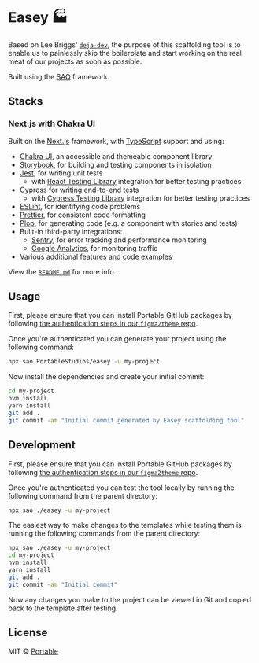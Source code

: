# Easey 🏭

Based on Lee Briggs' [`deja-dev`](https://github.com/theleebriggs/deja-dev),
the purpose of this scaffolding tool is to enable us to painlessly skip the
boilerplate and start working on the real meat of our projects as soon as possible.

Built using the [SAO](https://github.com/saojs/sao) framework.

## Stacks

### Next.js with Chakra UI

Built on the [Next.js](https://nextjs.org/) framework, with
[TypeScript](https://www.typescriptlang.org/) support and using:

- [Chakra UI](https://chakra-ui.com/), an accessible and themeable component library
- [Storybook](https://storybook.js.org/), for building and testing components in isolation
- [Jest](https://jestjs.io/), for writing unit tests
  - with [React Testing Library](https://testing-library.com/docs/react-testing-library/intro/) integration for better testing practices
- [Cypress](https://www.cypress.io/) for writing end-to-end tests
  - with [Cypress Testing Library](https://testing-library.com/docs/cypress-testing-library/intro) integration for better testing practices
- [ESLint](https://eslint.org/), for identifying code problems
- [Prettier](https://prettier.io/), for consistent code formatting
- [Plop](https://plopjs.com/), for generating code (e.g. a component with stories and tests)
- Built-in third-party integrations:
  - [Sentry](https://sentry.io/welcome/), for error tracking and performance monitoring
  - [Google Analytics](https://analytics.google.com/analytics/web/), for monitoring traffic
- Various additional features and code examples

View the [`README.md`](./template/next-ts-chakra-ui/README.md) for more info.

## Usage

First, please ensure that you can install Portable GitHub packages by following [the authentication steps in our `figma2theme` repo](https://github.com/PortableStudios/figma2theme#1-authenticate-via-npm).

Once you're authenticated you can generate your project using the following command:

```bash
npx sao PortableStudios/easey -u my-project
```

Now install the dependencies and create your initial commit:

```bash
cd my-project
nvm install
yarn install
git add .
git commit -am "Initial commit generated by Easey scaffolding tool"
```

## Development

First, please ensure that you can install Portable GitHub packages by following [the authentication steps in our `figma2theme` repo](https://github.com/PortableStudios/figma2theme#1-authenticate-via-npm).

Once you're authenticated you can test the tool locally by running the following command from the parent directory:

```bash
npx sao ./easey -u my-project
```

The easiest way to make changes to the templates while testing
them is running the following commands from the parent directory:

```bash
npx sao ./easey -u my-project
cd my-project
nvm install
yarn install
git add .
git commit -am "Initial commit"
```

Now any changes you make to the project can be viewed
in Git and copied back to the template after testing.

## License

MIT © [Portable](https://portable.com.au)
